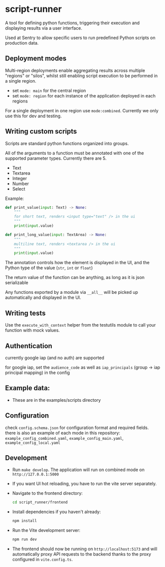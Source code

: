 # script-runner

A tool for defining python functions, triggering their execution and displaying results via a user interface.

Used at Sentry to allow specific users to run predefined Python scripts on production data.


## Deployment modes

Multi-region deployments enable aggregating results across multiple "regions" or "silos", whilst still enabling script execution to be performed in a single region.
- set `mode: main` for the central region
- set `mode: region` for each instance of the application deployed in each regions


For a single deployment in one region use `mode:combined`. Currently we only use this for dev and testing.


## Writing custom scripts
Scripts are standard python functions organized into groups.

All of the arguments to a function must be annotated with one of the supported parameter types. Currently there are 5.

- Text
- Textarea
- Integer
- Number
- Select

Example:
```python
def print_value(input: Text) -> None:
    """
    for short text, renders <input type="text" /> in the ui
    """
    print(input.value)

def print_long_value(input: TextArea) -> None:
    """
    multiline text, renders <textarea /> in the ui
    """
    print(input.value)
```

The annotation controls how the element is displayed in the UI, and the Python type of the value (`str`, `int` or `float`)

The return value of the function can be anything, as long as it is json serializable

Any functions exported by a module via `__all__` will be picked up automatically and displayed in the UI.


## Writing tests
Use the `execute_with_context` helper from the testutils module to call your function with mock values.


## Authentication
currently google iap (and no auth) are supported

for google iap, set the `audience_code` as well as `iap_principals` (group -> iap principal mapping) in the config


## Example data:
- These are in the examples/scripts directory

## Configuration
check `config.schema.json` for configuration format and required fields.
there is also an example of each mode in this repository: `example_config_combined.yaml`, `example_config_main.yaml`, `example_config_local.yaml`

## Development

- Run `make develop`. The application will run on combined mode on `http://127.0.0.1:5000`

- If you want UI hot reloading, you have to run the vite server separately.
- Navigate to the frontend directory:
  ```bash
  cd script_runner/frontend
  ```
- Install dependencies if you haven't already:
  ```bash
  npm install
  ```
- Run the Vite development server:
  ```bash
  npm run dev
  ```
- The frontend should now be running on `http://localhost:5173` and will automatically proxy API requests to the backend thanks to the proxy configured in `vite.config.ts`.
